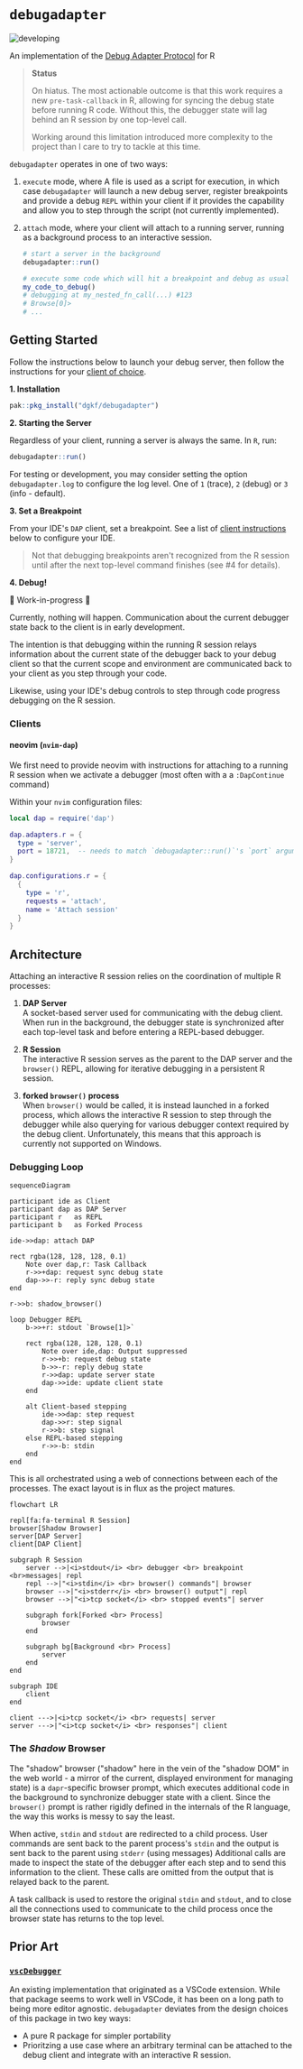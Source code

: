 # `debugadapter` 

![developing](https://img.shields.io/badge/lifecycle-developing-orange)

An implementation of the [Debug Adapter
Protocol](https://microsoft.github.io/debug-adapter-protocol/) for R

> **Status**
> 
> On hiatus. The most actionable outcome is that this work requires a new
> `pre-task-callback` in R, allowing for syncing the debug state before
> running R code. Without this, the debugger state will lag behind an
> R session by one top-level call. 
>
> Working around this limitation introduced more complexity to the project
> than I care to try to tackle at this time.
> 

`debugadapter` operates in one of two ways:

1. `execute` mode, where A file is used as a script for execution, in which 
   case `debugadapter` will launch a new debug server, register breakpoints and
   provide a debug `REPL` within your client if it provides the capability and
   allow you to step through the script (not currently implemented).

2. `attach` mode, where your client will attach to a running server, running
   as a background process to an interactive session.

   ```r
   # start a server in the background
   debugadapter::run()  

   # execute some code which will hit a breakpoint and debug as usual
   my_code_to_debug()
   # debugging at my_nested_fn_call(...) #123
   # Browse[0]> 
   # ...
   ```

## Getting Started

Follow the instructions below to launch your debug server, then follow the 
instructions for your [client of choice](#clients).

**1. Installation**

```r
pak::pkg_install("dgkf/debugadapter")
```

**2. Starting the Server**

Regardless of your client, running a server is always the same. In `R`, run:

```r
debugadapter::run()
```

For testing or development, you may consider setting the option
`debugadapter.log` to configure the log level. One of `1` (trace),
`2` (debug) or `3` (info - default).


**3. Set a Breakpoint**

From your IDE's `DAP` client, set a breakpoint. See a list of [client
instructions](#clients) below to configure your IDE.

> Not that debugging breakpoints aren't recognized from the R session until
> after the next top-level command finishes (see #4 for details).

**4. Debug!**

:construction: Work-in-progress :construction:

Currently, nothing will happen. Communication about the current debugger state
back to the client is in early development. 

The intention is that debugging within the running R session relays information
about the current state of the debugger back to your debug client so that the
current scope and environment are communicated back to your client as you step
through your code.

Likewise, using your IDE's debug controls to step through code progress 
debugging on the R session.

### Clients

#### neovim (`nvim-dap`)

We first need to provide neovim with instructions for attaching to a running R
session when we activate a debugger (most often with a a `:DapContinue` command)

Within your `nvim` configuration files:

```lua
local dap = require('dap')

dap.adapters.r = {
  type = 'server',
  port = 18721,  -- needs to match `debugadapter::run()`'s `port` argument
}

dap.configurations.r = {
  {
    type = 'r',
    requests = 'attach',
    name = 'Attach session'
  }
}
```

## Architecture

Attaching an interactive R session relies on the coordination of
multiple R processes:

1. **DAP Server**  
   A socket-based server used for communicating with the debug client. 
   When run in the background, the debugger state is synchronized after
   each top-level task and before entering a REPL-based debugger.

1. **R Session**  
   The interactive R session serves as the parent to the DAP server and
   the `browser()` REPL, allowing for iterative debugging in a persistent
   R session.

1. **forked `browser()` process**  
   When `browser()` would be called, it is instead launched in a forked
   process, which allows the interactive R session to step through the 
   debugger while also querying for various debugger context required
   by the debug client. Unfortunately, this means that this approach is
   currently not supported on Windows. 

### Debugging Loop

```mermaid
sequenceDiagram

participant ide as Client
participant dap as DAP Server
participant r   as REPL
participant b   as Forked Process

ide->>dap: attach DAP

rect rgba(128, 128, 128, 0.1)
    Note over dap,r: Task Callback
    r->>+dap: request sync debug state
    dap->>-r: reply sync debug state
end

r->>b: shadow_browser()

loop Debugger REPL
    b->>+r: stdout `Browse[1]>`

    rect rgba(128, 128, 128, 0.1)
        Note over ide,dap: Output suppressed
        r->>+b: request debug state
        b->>-r: reply debug state
        r->>dap: update server state
        dap->>ide: update client state
    end

    alt Client-based stepping
        ide->>dap: step request
        dap->>r: step signal
        r->>b: step signal
    else REPL-based stepping
        r->>-b: stdin
    end
end
```

This is all orchestrated using a web of connections between each 
of the processes. The exact layout is in flux as the project matures.

```mermaid
flowchart LR

repl[fa:fa-terminal R Session]
browser[Shadow Browser]
server[DAP Server]
client[DAP Client]

subgraph R Session
    server -->|<i>stdout</i> <br> debugger <br> breakpoint <br>messages| repl
    repl -->|"<i>stdin</i> <br> browser() commands"| browser
    browser -->|"<i>stderr</i> <br> browser() output"| repl
    browser -->|"<i>tcp socket</i> <br> stopped events"| server

    subgraph fork[Forked <br> Process]
        browser
    end

    subgraph bg[Background <br> Process]
        server
    end
end

subgraph IDE
    client
end

client --->|<i>tcp socket</i> <br> requests| server
server --->|"<i>tcp socket</i> <br> responses"| client
```

### The _Shadow_ Browser

The "shadow" browser ("shadow" here in the vein of the "shadow DOM"
in the web world - a mirror of the current, displayed environment 
for managing state) is a `dapr`-specific browser prompt, which
executes additional code in the background to synchronize debugger
state with a client. Since the `browser()` prompt is rather rigidly 
defined in the internals of the R language, the way this works is 
messy to say the least. 

When active, `stdin` and `stdout` are redirected to a child process.
User commands are sent back to the parent process's `stdin` and 
the output is sent back to the parent using `stderr` (using messages)
Additional calls are made to inspect the state of the debugger after
each step and to send this information to the client. These calls
are omitted from the output that is relayed back to the parent. 

A task callback is used to restore the original `stdin` and `stdout`, 
and to close all the connections used to communicate to the child
process once the browser state has returns to the top level.

## Prior Art

### [`vscDebugger`](https://github.com/ManuelHentschel/vscDebugger)

An existing implementation that originated as a VSCode extension. 
While that package seems to work well in VSCode, it has been on
a long path to being more editor agnostic. `debugadapter` deviates from 
the design choices of this package in two key ways: 

- A pure R package for simpler portability
- Prioritzing a use case where an arbitrary terminal can be 
  attached to the debug client and integrate with an interactive 
  R session.
